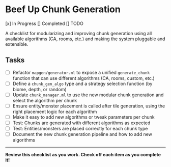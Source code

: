 # Beef Up Chunk Generation

[x] In Progress
[] Completed
[] TODO

A checklist for modularizing and improving chunk generation using all available algorithms (CA, rooms, etc.) and making the system pluggable and extensible.

## Tasks

- [ ] Refactor `mapgen/generator.ml` to expose a unified `generate_chunk` function that can use different algorithms (CA, rooms, custom, etc.)
- [ ] Define a `chunk_gen_algo` type and a strategy selection function (by biome, depth, or random)
- [ ] Update `chunk_manager.ml` to use the new modular chunk generation and select the algorithm per chunk
- [ ] Ensure entity/monster placement is called after tile generation, using the right placement logic for each algorithm
- [ ] Make it easy to add new algorithms or tweak parameters per chunk
- [ ] Test: Chunks are generated with different algorithms as expected
- [ ] Test: Entities/monsters are placed correctly for each chunk type
- [ ] Document the new chunk generation pipeline and how to add new algorithms

---

**Review this checklist as you work. Check off each item as you complete it!**
